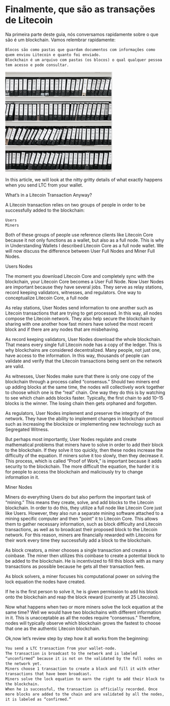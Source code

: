 # Finalmente, que são as transações de Litecoin

Na primeira parte deste guia, nós conversamos rapidamente sobre o que são é um blockchain. Vamos relembrar rapidamente:

    Blocos são como pastas que guardam documentos com informações como quem enviou Litecoin e quanto foi enviado.
    Blockchain é um arquivo com pastas (os blocos) o qual qualquer pessoa tem acesso e pode consultar.

![Uma forma de conceitualizar um blockchain](img/folders.png)

In this article, we will look at the nitty gritty details of what exactly happens when you send LTC from your wallet.

What’s in a Litecoin Transaction Anyway?

A Litecoin transaction relies on two groups of people in order to be successfully added to the blockchain:

    Users
    Miners

Both of these groups of people use reference clients like Litecoin Core because it not only functions as a wallet, but also as a full node. This is why in Understanding Wallets I described Litecoin Core as a full node wallet. We will now discuss the difference between User Full Nodes and Miner Full Nodes.

Users Nodes

The moment you download Litecoin Core and completely sync with the blockchain, your Litecoin Core becomes a User Full Node. Now User Nodes are important because they have several jobs. They serve as relay stations, record keeping validators, witnesses, and regulators.
One way to conceptualize Litecoin Core, a full node

As relay stations, User Nodes send information to one another such as Litecoin transactions that are trying to get processed. In this way, all nodes compose the Litecoin network. They also help secure the blockchain by sharing with one another how fast miners have solved the most recent block and if there are any nodes that are misbehaving.

As record keeping validators, User Nodes download the whole blockchain. That means every single full Litecoin node has a copy of the ledger. This is why blockchains are considered decentralized. Many people, not just one, have access to the information. In this way, thousands of people can validate and verify that the Litecoin transactions being sent on the network are valid.

As witnesses, User Nodes make sure that there is only one copy of the blockchain through a process called “consensus.” Should two miners end up adding blocks at the same time, the nodes will collectively work together to choose which one is the “real” chain. One way they do this is by watching to see which chain adds blocks faster. Typically, the first chain to add 10–15 blocks is the winner. The losing chain then gets orphaned and forgotten.

As regulators, User Nodes implement and preserve the integrity of the network. They have the ability to implement changes in blockchain protocol such as increasing the blocksize or implementing new technology such as Segregated Witness.

But perhaps most importantly, User Nodes regulate and create mathematical problems that miners have to solve in order to add their block to the blockchain. If they solve it too quickly, then these nodes increase the difficulty of the equation. If miners solve it too slowly, then they decrease it. This process, which is called “Proof of Work,” is important because it adds security to the blockchain. The more difficult the equation, the harder it is for people to access the blockchain and maliciously try to change information in it.

Miner Nodes

Miners do everything Users do but also perform the important task of “mining.” This means they create, solve, and add blocks to the Litecoin blockchain. In order to do this, they utilize a full node like Litecoin Core just like Users. However, they also run a separate mining software attached to a mining specific computer and then “point” it to Litecoin Core. This allows them to gather necessary information, such as block difficulty and Litecoin transactions, as well as to broadcast their proposed block to the Litecoin network. For this reason, miners are financially rewarded with Litecoins for their work every time they successfully add a block to the blockchain.

As block creators, a miner chooses a single transaction and creates a coinbase. The miner then utilizes this coinbase to create a potential block to be added to the blockchain. He is incentivized to fill this block with as many transactions as possible because he gets all their transaction fees.

As block solvers, a miner focuses his computational power on solving the lock equation the nodes have created.

If he is the first person to solve it, he is given permission to add his block onto the blockchain and reap the block reward (currently at 25 Litecoins).

Now what happens when two or more miners solve the lock equation at the same time? Well we would have two blockchains with different information in it. This is unacceptable as all the nodes require “consensus.” Therefore, nodes will typically observe which blockchain grows the fastest to choose that one as the authentic Litecoin blockchain.

Ok,now let’s review step by step how it all works from the beginning:

    You send a LTC transaction from your wallet-node.
    The transaction is broadcast to the network and is labeled “unconfirmed” because it is not on the validated by the full nodes on the network yet.
    Miners choose 1 transaction to create a block and fill it with other transactions that have been broadcast.
    Miners solve the lock equation to earn the right to add their block to the blockchain.
    When he is successful, the transaction is officially recorded. Once more blocks are added to the chain and are validated by all the nodes, it is labeled as “confirmed.”
